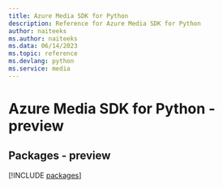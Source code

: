 ```yaml
---
title: Azure Media SDK for Python
description: Reference for Azure Media SDK for Python
author: naiteeks
ms.author: naiteeks
ms.data: 06/14/2023
ms.topic: reference
ms.devlang: python
ms.service: media
---
```

# Azure Media SDK for Python - preview
## Packages - preview
[!INCLUDE [packages](media-index.md)]